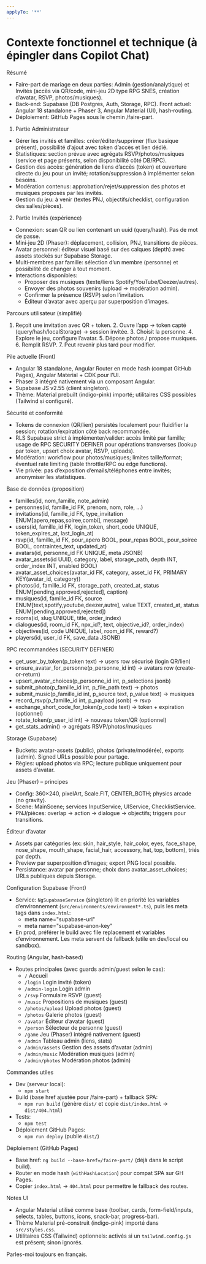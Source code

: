 ```yaml
---
applyTo: '**'
---
```

# Contexte fonctionnel et technique (à épingler dans Copilot Chat)

Résumé
- Faire-part de mariage en deux parties: Admin (gestion/analytique) et Invités (accès via QR/code, mini‑jeu 2D type RPG SNES, création d’avatar, RSVP, photos/musiques).
- Back-end: Supabase (DB Postgres, Auth, Storage, RPC). Front actuel: Angular 18 standalone + Phaser 3, Angular Material (UI), hash‑routing.
- Déploiement: GitHub Pages sous le chemin /faire-part.

1) Partie Administrateur
- Gérer les invités et familles: créer/éditer/supprimer (flux basique présent), possibilité d’ajout avec token d’accès et lien dédié.
- Statistiques: section prévue avec agrégats RSVP/photos/musiques (service et page présents, selon disponibilité côté DB/RPC).
- Gestion des accès: génération de liens d’accès (token) et ouverture directe du jeu pour un invité; rotation/suppression à implémenter selon besoins.
- Modération contenus: approbation/rejet/suppression des photos et musiques proposés par les invités.
- Gestion du jeu: à venir (textes PNJ, objectifs/checklist, configuration des salles/pièces).

2) Partie Invités (expérience)
- Connexion: scan QR ou lien contenant un uuid (query/hash). Pas de mot de passe.
- Mini‑jeu 2D (Phaser): déplacement, collision, PNJ, transitions de pièces.
- Avatar personnel: éditeur visuel basé sur des calques (depth) avec assets stockés sur Supabase Storage.
- Multi‑membres par famille: sélection d’un membre (personne) et possibilité de changer à tout moment.
- Interactions disponibles:
  - Proposer des musiques (texte/liens Spotify/YouTube/Deezer/autres).
  - Envoyer des photos souvenirs (upload → modération admin).
  - Confirmer la présence (RSVP) selon l’invitation.
  - Éditeur d’avatar avec aperçu par superposition d’images.

Parcours utilisateur (simplifié)
1. Reçoit une invitation avec QR + token. 2. Ouvre l’app → token capté (query/hash/localStorage) → session invitée. 3. Choisit la personne. 4. Explore le jeu, configure l’avatar. 5. Dépose photos / propose musiques. 6. Remplit RSVP. 7. Peut revenir plus tard pour modifier.

Pile actuelle (Front)
- Angular 18 standalone, Angular Router en mode hash (compat GitHub Pages), Angular Material + CDK pour l’UI.
- Phaser 3 intégré nativement via un composant Angular.
- Supabase JS v2.55 (client singleton).
- Thème: Material prebuilt (indigo-pink) importé; utilitaires CSS possibles (Tailwind si configuré).

Sécurité et conformité
- Tokens de connexion (QR/lien) persistés localement pour fluidifier la session; rotation/expiration côté back recommandée.
- RLS Supabase strict à implémenter/valider: accès limité par famille; usage de RPC SECURITY DEFINER pour opérations transverses (lookup par token, upsert choix avatar, RSVP, uploads).
- Modération: workflow pour photos/musiques; limites taille/format; éventuel rate limiting (table throttle/RPC ou edge functions).
- Vie privée: pas d’exposition d’emails/téléphones entre invités; anonymiser les statistiques.

Base de données (proposition)
- familles(id, nom_famille, note_admin)
- personnes(id, famille_id FK, prenom, nom, role, …)
- invitations(id, famille_id FK, type_invitation ENUM[apero,repas,soiree,combi], message)
- users(id, famille_id FK, login_token, short_code UNIQUE, token_expires_at, last_login_at)
- rsvp(id, famille_id FK, pour_apero BOOL, pour_repas BOOL, pour_soiree BOOL, contraintes_text, updated_at)
- avatars(id, personne_id FK UNIQUE, meta JSONB)
- avatar_assets(id UUID, category, label, storage_path, depth INT, order_index INT, enabled BOOL)
- avatar_asset_choices(avatar_id FK, category, asset_id FK, PRIMARY KEY(avatar_id, category))
- photos(id, famille_id FK, storage_path, created_at, status ENUM[pending,approved,rejected], caption)
- musiques(id, famille_id FK, source ENUM[text,spotify,youtube,deezer,autre], value TEXT, created_at, status ENUM[pending,approved,rejected])
- rooms(id, slug UNIQUE, title, order_index)
- dialogues(id, room_id FK, npx_id?, text, objective_id?, order_index)
- objectives(id, code UNIQUE, label, room_id FK, reward?)
- players(id, user_id FK, save_data JSONB)

RPC recommandées (SECURITY DEFINER)
- get_user_by_token(p_token text) → users row sécurisé (login QR/lien)
- ensure_avatar_for_personne(p_personne_id int) → avatars row (create-or-return)
- upsert_avatar_choices(p_personne_id int, p_selections jsonb)
- submit_photo(p_famille_id int, p_file_path text) → photos
- submit_music(p_famille_id int, p_source text, p_value text) → musiques
- record_rsvp(p_famille_id int, p_payload jsonb) → rsvp
- exchange_short_code_for_token(p_code text) → token + expiration (optionnel)
- rotate_token(p_user_id int) → nouveau token/QR (optionnel)
- get_stats_admin() → agrégats RSVP/photos/musiques

Storage (Supabase)
- Buckets: avatar-assets (public), photos (private/modérée), exports (admin). Signed URLs possible pour partage.
- Règles: upload photos via RPC; lecture publique uniquement pour assets d’avatar.

Jeu (Phaser) – principes
- Config: 360×240, pixelArt, Scale.FIT, CENTER_BOTH; physics arcade (no gravity).
- Scene: MainScene; services InputService, UIService, ChecklistService.
- PNJ/pièces: overlap → action → dialogue → objectifs; triggers pour transitions.

Éditeur d’avatar
- Assets par catégories (ex: skin, hair_style, hair_color, eyes, face_shape, nose_shape, mouth_shape, facial_hair, accessory, hat, top, bottom), triés par depth.
- Preview par superposition d’images; export PNG local possible.
- Persistance: avatar par personne; choix dans avatar_asset_choices; URLs publiques depuis Storage.

Configuration Supabase (Front)
- Service: `NgSupabaseService` (singleton) lit en priorité les variables d’environnement (`src/environments/environment*.ts`), puis les meta tags dans `index.html`:
  - meta name="supabase-url"
  - meta name="supabase-anon-key"
- En prod, préférer le build avec file replacement et variables d’environnement. Les meta servent de fallback (utile en dev/local ou sandbox).

Routing (Angular, hash‑based)
- Routes principales (avec guards admin/guest selon le cas):
  - `/` Accueil
  - `/login` Login invité (token)
  - `/admin-login` Login admin
  - `/rsvp` Formulaire RSVP (guest)
  - `/music` Propositions de musiques (guest)
  - `/photos/upload` Upload photos (guest)
  - `/photos` Galerie photos (guest)
  - `/avatar` Éditeur d’avatar (guest)
  - `/person` Sélecteur de personne (guest)
  - `/game` Jeu (Phaser) intégré nativement (guest)
  - `/admin` Tableau admin (liens, stats)
  - `/admin/assets` Gestion des assets d’avatar (admin)
  - `/admin/music` Modération musiques (admin)
  - `/admin/photos` Modération photos (admin)

Commandes utiles
- Dev (serveur local):
  - `npm start`
- Build (base href ajustée pour /faire-part) + fallback SPA:
  - `npm run build` (génère `dist/` et copie `dist/index.html` → `dist/404.html`)
- Tests:
  - `npm test`
- Déploiement GitHub Pages:
  - `npm run deploy` (publie `dist/`)

Déploiement (GitHub Pages)
- Base href: `ng build --base-href=/faire-part/` (déjà dans le script build).
- Router en mode hash (`withHashLocation`) pour compat SPA sur GH Pages.
- Copier `index.html` → `404.html` pour permettre le fallback des routes.

Notes UI
- Angular Material utilisé comme base (toolbar, cards, form-field/inputs, selects, tables, buttons, icons, snack-bar, progress-bar).
- Thème Material pré-construit (indigo-pink) importé dans `src/styles.css`.
- Utilitaires CSS (Tailwind) optionnels: activés si un `tailwind.config.js` est présent; sinon ignorés.

Parles-moi toujours en français.
